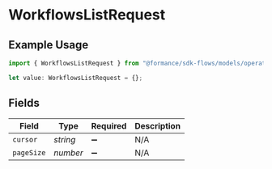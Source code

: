 # WorkflowsListRequest

## Example Usage

```typescript
import { WorkflowsListRequest } from "@formance/sdk-flows/models/operations";

let value: WorkflowsListRequest = {};
```

## Fields

| Field              | Type               | Required           | Description        |
| ------------------ | ------------------ | ------------------ | ------------------ |
| `cursor`           | *string*           | :heavy_minus_sign: | N/A                |
| `pageSize`         | *number*           | :heavy_minus_sign: | N/A                |
